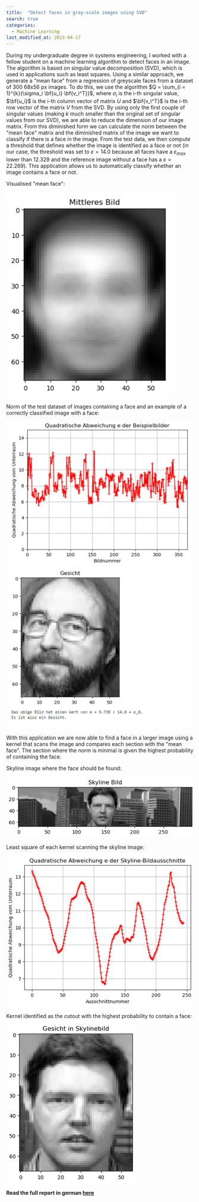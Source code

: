 ```yaml
---
title:  "Detect faces in gray-scale images using SVD"
search: true
categories: 
  - Machine Learning
last_modified_at: 2023-04-17
---
```


During my undergraduate degree in systems engineering, I worked with a fellow student on a machine learning algorithm to detect faces in an image. The algorithm is based on singular value decomposition (SVD), which is used in applications such as least squares. Using a similar approach, we generate a "mean face" from a regression of greyscale faces from a dataset of 300 68x56 px images. To do this, we use the algorithm $Q = \sum_{i = 1}^{k}{\sigma_i \bf{u_i} \bf{v_i^T}}$, where $\sigma_i$ is the i-th singular value, $\bf{u_i}$ is the i-th column vector of matrix $U$ and $\bf{v_i^T}$ is the i-th row vector of the matrix $V$ from the SVD. By using only the first couple of singular values (making $k$ much smaller than the original set of singular values from our SVD), we are able to reduce the dimension of our image matrix. From this diminished form we can calculate the norm between the "mean face" matrix and the diminished matrix of the image we want to classify if there is a face in the image. From the test data, we then compute a threshold that defines whether the image is identified as a face or not (in our case, the threshold was set to $\varepsilon = 14.0$ because all faces have a $\varepsilon_{max}$ lower than $12.329$ and the reference image without a face has a $\varepsilon = 22.269$). This application allows us to automatically classify whether an image contains a face or not.

Visualised "mean face":

![MiddleFace](/assets/image/findeFaces/middle.png)

Norm of the test dataset of images containing a face and an example of a correctly classified image with a face:

![Norm](/assets/image/findeFaces/IdentifiedFace.png)

With this application we are now able to find a face in a larger image using a kernel that scans the image and compares each section with the "mean face". The section where the norm is minimal is given the highest probability of containing the face.

Skyline image where the face should be found:

![Skyline](/assets/image/findeFaces/Skylinebild.png)

Least square of each kernel scanning the skyline image:

![LeastSquare](/assets/image/findeFaces/QuadratischeAbweichung.png)

Kernel identified as the cutout with the highest probability to contain a face:

![FoundImage](/assets/image/findeFaces/foundFace.png)

**Read the full report in german [here](/assets/pdf/Projekt17_GruppeD.pdf)**



